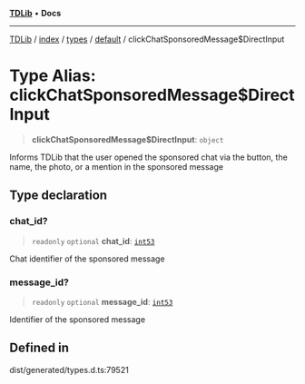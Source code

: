 [**TDLib**](../../../../../../README.md) • **Docs**

***

[TDLib](../../../../../../modules.md) / [index](../../../../../README.md) / [types](../../../README.md) / [default](../README.md) / clickChatSponsoredMessage$DirectInput

# Type Alias: clickChatSponsoredMessage$DirectInput

> **clickChatSponsoredMessage$DirectInput**: `object`

Informs TDLib that the user opened the sponsored chat via the button, the name, the photo, or a mention in the sponsored message

## Type declaration

### chat\_id?

> `readonly` `optional` **chat\_id**: [`int53`](int53.md)

Chat identifier of the sponsored message

### message\_id?

> `readonly` `optional` **message\_id**: [`int53`](int53.md)

Identifier of the sponsored message

## Defined in

dist/generated/types.d.ts:79521
